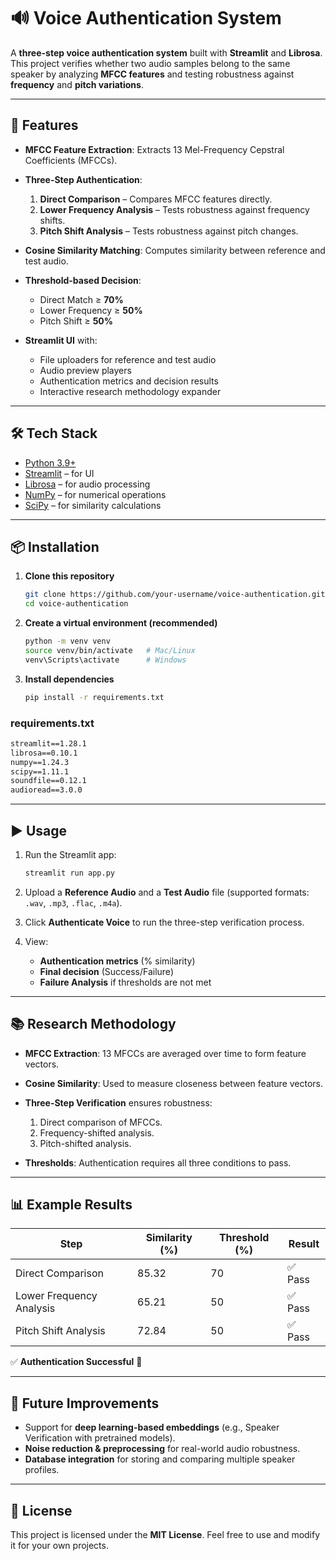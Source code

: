 # 🔊 Voice Authentication System

A **three-step voice authentication system** built with **Streamlit** and **Librosa**. This project verifies whether two audio samples belong to the same speaker by analyzing **MFCC features** and testing robustness against **frequency** and **pitch variations**.

---

## 🚀 Features

* **MFCC Feature Extraction**: Extracts 13 Mel-Frequency Cepstral Coefficients (MFCCs).
* **Three-Step Authentication**:

  1. **Direct Comparison** – Compares MFCC features directly.
  2. **Lower Frequency Analysis** – Tests robustness against frequency shifts.
  3. **Pitch Shift Analysis** – Tests robustness against pitch changes.
* **Cosine Similarity Matching**: Computes similarity between reference and test audio.
* **Threshold-based Decision**:

  * Direct Match ≥ **70%**
  * Lower Frequency ≥ **50%**
  * Pitch Shift ≥ **50%**
* **Streamlit UI** with:

  * File uploaders for reference and test audio
  * Audio preview players
  * Authentication metrics and decision results
  * Interactive research methodology expander

---

## 🛠️ Tech Stack

* [Python 3.9+](https://www.python.org/)
* [Streamlit](https://streamlit.io/) – for UI
* [Librosa](https://librosa.org/) – for audio processing
* [NumPy](https://numpy.org/) – for numerical operations
* [SciPy](https://scipy.org/) – for similarity calculations

---

## 📦 Installation

1. **Clone this repository**

   ```bash
   git clone https://github.com/your-username/voice-authentication.git
   cd voice-authentication
   ```

2. **Create a virtual environment (recommended)**

   ```bash
   python -m venv venv
   source venv/bin/activate   # Mac/Linux
   venv\Scripts\activate      # Windows
   ```

3. **Install dependencies**

   ```bash
   pip install -r requirements.txt
   ```

### requirements.txt

```txt
streamlit==1.28.1
librosa==0.10.1
numpy==1.24.3
scipy==1.11.1
soundfile==0.12.1
audioread==3.0.0
```

---

## ▶️ Usage

1. Run the Streamlit app:

   ```bash
   streamlit run app.py
   ```

2. Upload a **Reference Audio** and a **Test Audio** file (supported formats: `.wav`, `.mp3`, `.flac`, `.m4a`).

3. Click **Authenticate Voice** to run the three-step verification process.

4. View:

   * **Authentication metrics** (% similarity)
   * **Final decision** (Success/Failure)
   * **Failure Analysis** if thresholds are not met

---

## 📚 Research Methodology

* **MFCC Extraction**: 13 MFCCs are averaged over time to form feature vectors.
* **Cosine Similarity**: Used to measure closeness between feature vectors.
* **Three-Step Verification** ensures robustness:

  1. Direct comparison of MFCCs.
  2. Frequency-shifted analysis.
  3. Pitch-shifted analysis.
* **Thresholds**: Authentication requires all three conditions to pass.

---

## 📊 Example Results

| Step                     | Similarity (%) | Threshold (%) | Result |
| ------------------------ | -------------- | ------------- | ------ |
| Direct Comparison        | 85.32          | 70            | ✅ Pass |
| Lower Frequency Analysis | 65.21          | 50            | ✅ Pass |
| Pitch Shift Analysis     | 72.84          | 50            | ✅ Pass |

✅ **Authentication Successful** 🎉

---

## 📌 Future Improvements

* Support for **deep learning-based embeddings** (e.g., Speaker Verification with pretrained models).
* **Noise reduction & preprocessing** for real-world audio robustness.
* **Database integration** for storing and comparing multiple speaker profiles.

---

## 📝 License

This project is licensed under the **MIT License**. Feel free to use and modify it for your own projects.

